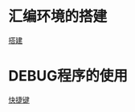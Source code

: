 # 汇编环境的搭建

[搭建](https://blog.csdn.net/lanchunhui/article/details/78151569)

# DEBUG程序的使用

[快捷键](https://blog.csdn.net/Notzuonotdied/article/details/70888205)

